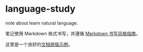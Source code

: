 # language-study

note about learn natural language.

笔记使用 Markdown 格式书写，并遵循 [Markdown 书写风格指南](http://einverne.github.io/markdown-style-guide/zh.html)。

这里是一个良好的[文档排版示例](https://zh.wikipedia.org/wiki/%E6%97%A5%E8%AF%AD%E8%AF%AD%E6%B3%95)。
